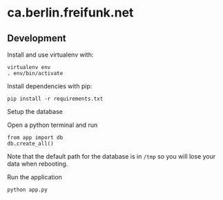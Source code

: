 # ca.berlin.freifunk.net

## Development

Install and use virtualenv with:

```
virtualenv env
. env/bin/activate
```

Install dependencies with pip:

```
pip install -r requirements.txt
```


Setup the database

Open a python terminal and run
```
from app import db
db.create_all()
```

Note that the default path for the database is in `/tmp` so you will lose your data when rebooting.

Run the application
```
python app.py
```

